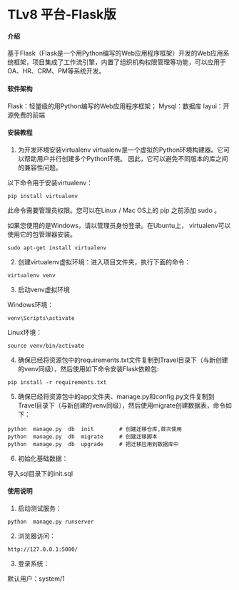 # TLv8 平台-Flask版

#### 介绍
基于Flask（Flask是一个用Python编写的Web应用程序框架）开发的Web应用系统框架，项目集成了工作流引擎，内置了组织机构权限管理等功能，可以应用于OA、HR、CRM、PM等系统开发。

#### 软件架构
Flask：轻量级的用Python编写的Web应用程序框架；
Mysql：数据库
layui：开源免费的前端


#### 安装教程

1.  为开发环境安装virtualenv
virtualenv是一个虚拟的Python环境构建器。它可以帮助用户并行创建多个Python环境。 因此，它可以避免不同版本的库之间的兼容性问题。

以下命令用于安装virtualenv：

```
pip install virtualenv
```

此命令需要管理员权限。您可以在Linux / Mac OS上的 pip 之前添加 sudo 。

如果您使用的是Windows，请以管理员身份登录。在Ubuntu上， virtualenv可以使用它的包管理器安装。

```
sudo apt-get install virtualenv
```


2.  创建virtualenv虚拟环境：进入项目文件夹，执行下面的命令：

```
virtualenv venv
```


3.  启动venv虚拟环境

Windows环境：

```
venv\Scripts\activate
```
Linux环境：

```
source venv/bin/activate
```

4.  确保已经将资源包中的requirements.txt文件复制到Travel目录下（与新创建的venv同级），然后使用如下命令安装Flask依赖包:

```
pip install -r requirements.txt
```

5.  确保已经将资源包中的app文件夹、manage.py和config.py文件复制到Travel目录下（与新创建的venv同级），然后使用migrate创建数据表，命令如下：

```
python  manage.py  db  init        # 创建迁移仓库,首次使用  
python  manage.py  db  migrate     # 创建迁移脚本
python  manage.py  db  upgrade     # 把迁移应用到数据库中
```

6.  初始化基础数据：

导入sql目录下的init.sql


#### 使用说明

1.  启动测试服务：

```
python  manage.py runserver
```


2.  浏览器访问：

```
http://127.0.0.1:5000/
```


3.  登录系统：

默认用户：system/1


